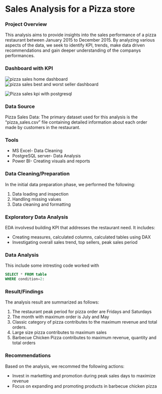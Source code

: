 # Sales Analysis for a Pizza store
### Project Overview
This analysis aims to provide insights into the sales performance of a pizza restaurant between January 2015 to December 2015. By analyzing various aspects of the data, we seek to identify KPI, trends, make data driven recommendations and gain deeper understanding of the companys performances.
### Dashboard with KPI
![pizza sales home dashboard](https://github.com/user-attachments/assets/61a380a9-d741-4ac8-93c1-a3f211e9a671)
![pizza sales best and worst seller dashboard](https://github.com/user-attachments/assets/80dec724-735f-4fc4-8528-34d9b2432b6a)

![Pizza sales kpi with postgresql](https://github.com/user-attachments/assets/334cebeb-fd9b-4467-ba69-64b0529715b1)

### Data Source
Pizza Sales Data: The primary dataset used for this analysis is the “pizza_sales.csv” file containing detailed information about each order made by customers in the restaurant.
### Tools
- MS Excel- Data Cleaning
- PostgreSQL server- Data Analysis
- Power BI- Creating visuals and reports
### Data Cleaning/Preparation
In the initial data preparation phase, we performed the following:
1.	Data loading and inspection
2.	Handling missing values
3.	Data cleaning and formatting
### Exploratory Data Analysis
EDA involvesd building KPI that addresses the restaurant need. It includes:
- Creating measures, calculated columns, calculated tables using DAX
- Investigating overall sales trend, top sellers, peak sales period
### Data Analysis
This include some intresting code worked with
```sql
SELECT * FROM table
WHERE condition=2:
```
### Result/Findings
The analysis result are summarized as follows:
1. The restaurant peak period for pizza order are Fridays and Saturdays
2. The month with maximum order is July and May
3. Classic category of pizza contributes to the maximum revenue and total orders.
4. Large size pizza contributes to maximum sales
5. Barbecue Chicken Pizza contributes to maximum revenue, quantity and total orders
### Recommendations
Based on the analysis, we recommed the following actions:
- Invest in marketting and promotion during peak sales days to maximize revenue
- Focus on expanding and promoting products in barbecue chicken pizza
